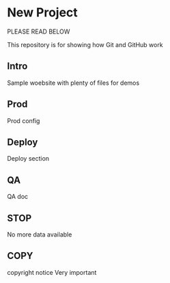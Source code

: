 # New Project

PLEASE READ BELOW

This repository is for showing how Git and GitHub work

## Intro

Sample woebsite with plenty of files for demos

## Prod

Prod config

## Deploy

Deploy section

## QA

QA doc

## STOP

No more data available

## COPY

copyright notice
Very important

